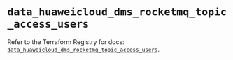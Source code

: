 # `data_huaweicloud_dms_rocketmq_topic_access_users`

Refer to the Terraform Registry for docs: [`data_huaweicloud_dms_rocketmq_topic_access_users`](https://registry.terraform.io/providers/huaweicloud/huaweicloud/1.71.1/docs/data-sources/dms_rocketmq_topic_access_users).
